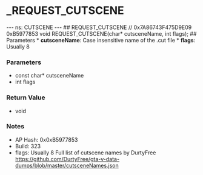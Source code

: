 # _REQUEST_CUTSCENE

--- ns: CUTSCENE --- ## REQUEST_CUTSCENE  // 0x7A86743F475D9E09 0xB5977853 void REQUEST_CUTSCENE(char* cutsceneName, int flags);  ## Parameters * **cutsceneName**: Case insensitive name of the .cut file * **flags**: Usually 8

### Parameters
* const char* cutsceneName
* int flags

### Return Value
* void

### Notes
* AP Hash: 0x0xB5977853
* Build: 323
* flags: Usually 8
Full list of cutscene names by DurtyFree https://github.com/DurtyFree/gta-v-data-dumps/blob/master/cutsceneNames.json

